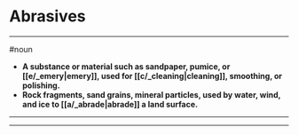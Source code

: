 # Abrasives
---
#noun
- **A substance or material such as sandpaper, pumice, or [[e/_emery|emery]], used for [[c/_cleaning|cleaning]], smoothing, or polishing.**
- **Rock fragments, sand grains, mineral particles, used by water, wind, and ice to [[a/_abrade|abrade]] a land surface.**
---
---
